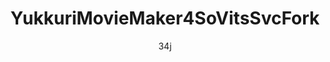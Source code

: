---
title: YukkuriMovieMaker4SoVitsSvcFork
description: so-vits-svc-forkを使用してボイスチェンジャーを適用する音声エフェクトです
author: 34j
date:
keywords: [""]
category: [""]
---